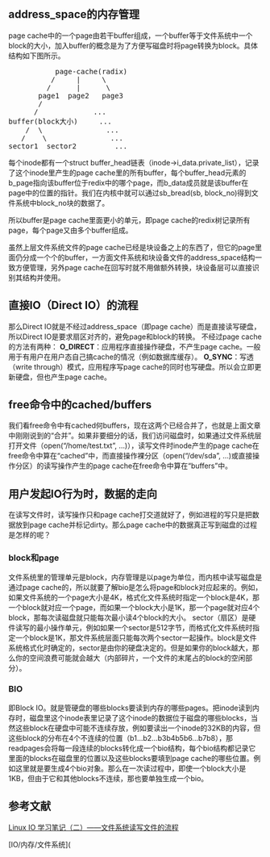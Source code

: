 ## address_space的内存管理

page cache中的一个page由若干buffer组成，一个buffer等于文件系统中一个block的大小，加入buffer的概念是为了方便写磁盘时将page转换为block。具体结构如下图所示。

<pre>
           page-cache(radix)
          /     |     \
         /      |      \
       page1  page2   page3
       /    
      /             ...
buffer(block大小)     ...
    /  \               ...
   /    \               ...
sector1  sector2         ...
</pre>

每个inode都有一个struct buffer_head链表（inode->i_data.private_list），记录了这个inode里产生的page cache里的所有buffer，每个buffer_head元素的b_page指向该buffer位于redix中的哪个page，而b_data成员就是该buffer在page中的位置的指针。我们在内核中就可以通过sb_bread(sb, block_no)得到文件系统中block_no块的数据了。

所以buffer是page cache里面更小的单元，即page cache的redix树记录所有page，每个page又由多个buffer组成。

虽然上层文件系统文件的page cache已经是块设备之上的东西了，但它的page里面仍分成一个个的buffer，一方面文件系统和块设备文件的address_space结构一致方便管理，另外page cache在回写时就不用做额外转换，块设备层可以直接识别其结构并使用。



## 直接IO（Direct IO）的流程

那么Direct IO就是不经过address_space（即page cache）而是直接读写硬盘，所以Direct IO是要求扇区对齐的，避免page和block的转换。
不经过page cache的方法有两种：
**O_DIRECT**：应用程序直接操作硬盘，不产生page cache。一般用于有用户在用户态自己搞cache的情况（例如数据库缓存）。
**O_SYNC**：写透（write through）模式，应用程序写page cache的同时也写硬盘。所以会立即更新硬盘，但也产生page cache。



## free命令中的cached/buffers

我们看free命令中有cached何buffers，现在这两个已经合并了，也就是上面文章中刚刚说到的“合并”。如果非要细分的话，我们访问磁盘时，如果通过文件系统层打开文件（open(“/home/test.txt”, …)），读写文件时inode产生的page cache在free命令中算在“cached”中，而直接操作裸分区（open(“/dev/sda”, …)或直接操作分区）的读写操作产生的page cache在free命令中算在“buffers”中。

## 用户发起IO行为时，数据的走向

在读写文件时，读写操作只和page cache打交道就好了，例如进程的写只是把数据放到page cache并标记dirty。那么page cache中的数据真正写到磁盘的过程是怎样的呢？



### block和page

文件系统里的管理单元是block，内存管理是以page为单位，而内核中读写磁盘是通过page cache的，所以就要了解bio是怎么将page和block对应起来的。例如，如果文件系统的一个page大小是4K，格式化文件系统时指定一个block是4K，那一个block就对应一个page，而如果一个block大小是1K，那一个page就对应4个block，那每次读磁盘就只能每次最小读4个block的大小。
sector（扇区）是硬件读写的最小操作单元，例如如果一个sector是512字节，而格式化文件系统时指定一个block是1K，那文件系统层面只能每次两个sector一起操作。block是文件系统格式化时确定的，sector是由你的硬盘决定的。但是如果你的block越大，那么你的空间浪费可能就会越大（内部碎片，一个文件的末尾占的block的空闲部分）。

### BIO

即Block IO。就是管硬盘的哪些blocks要读到内存的哪些pages。把inode读到内存时，磁盘里这个inode表里记录了这个inode的数据位于磁盘的哪些blocks，当然这些block在硬盘中可能不连续存放，例如要读出一个inode的32KB的内容，但这些block的分布在4个不连续的位置（b1…b2…b3b4b5b6…b7b8），那readpages会将每一段连续的blocks转化成一个bio结构，每个bio结构都记录它里面的blocks在磁盘里的位置以及这些blocks要填到page cache的哪些位置。例如这里就是要生成4个bio对象。那么在一次读过程中，即使一个block大小是1KB，但由于它和其他blocks不连续，那也要单独生成一个bio。



## 参考文献

[Linux IO 学习笔记（二）——文件系统读写文件的流程](https://blog.csdn.net/frecon/article/details/80153535)

[IO/内存/文件系统](